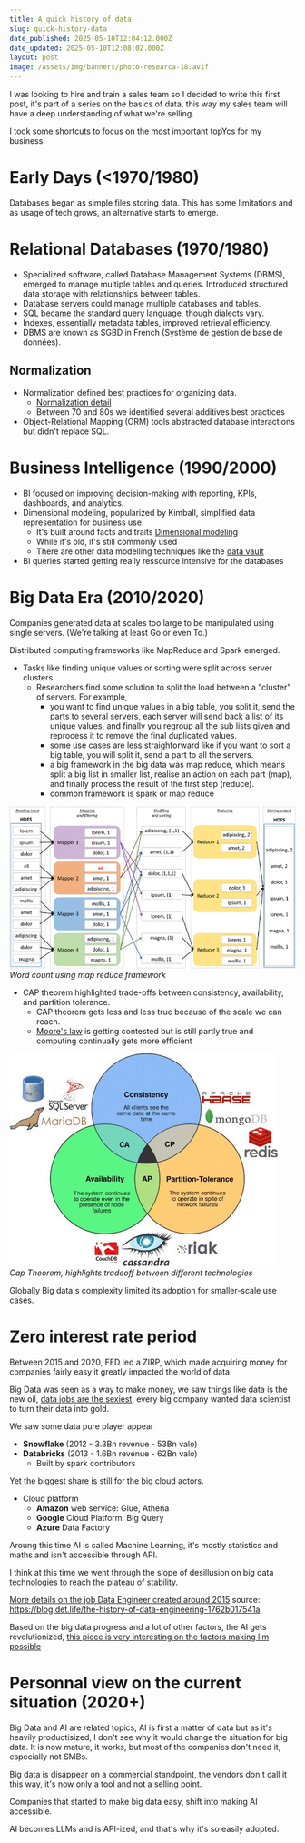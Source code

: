 ```yaml
---
title: A quick history of data
slug: quick-history-data
date_published: 2025-05-10T12:04:12.000Z
date_updated: 2025-05-10T12:08:02.000Z
layout: post
image: /assets/img/banners/photo-researca-18.avif
---
```


I was looking to hire and train a sales team so I decided to write this first post, it's part of a series on the basics of data, this way my sales team will have a deep understanding of what we're selling.

I took some shortcuts to focus on the most important topYcs for my business.

# Early Days (<1970/1980)

Databases began as simple files storing data. This has some limitations and as usage of tech grows, an alternative starts to emerge.

# Relational Databases (1970/1980)

* Specialized software, called Database Management Systems (DBMS), emerged to manage multiple tables and queries.
Introduced structured data storage with relationships between tables.
* Database servers could manage multiple databases and tables.
* SQL became the standard query language, though dialects vary.
* Indexes, essentially metadata tables, improved retrieval efficiency.
* DBMS are known as SGBD in French (Système de gestion de base de données).

## Normalization

* Normalization defined best practices for organizing data.
	* [Normalization detail](https://en.wikipedia.org/wiki/Database_normalization)
	* Between 70 and 80s we identified several additives best practices
* Object-Relational Mapping (ORM) tools abstracted database interactions but didn't replace SQL.


# Business Intelligence (1990/2000)

* BI focused on improving decision-making with reporting, KPIs, dashboards, and analytics.
* Dimensional modeling, popularized by Kimball, simplified data representation for business use.
	* It's built around facts and traits [Dimensional modeling](https://en.wikipedia.org/wiki/Dimensional_modeling)
	* While it's old, it's still commonly used
	* There are other data modelling techniques like the [data vault](https://en.wikipedia.org/wiki/Data_vault_modeling)
* BI queries started getting really ressource intensive for the databases


# Big Data Era (2010/2020)

Companies generated data at scales too large to be manipulated using single servers. (We're talking at least Go or even To.)

Distributed computing frameworks like MapReduce and Spark emerged.

* Tasks like finding unique values or sorting were split across server clusters.
	* Researchers find some solution to split the load between a "cluster" of servers. For example, 
		* you want to find unique values in a big table, you split it, send the parts to several servers, each server will send back a list of its unique values, and finally you regroup all the sub lists given and reprocess it to remove the final duplicated values.
		* some use cases are less straighforward like if you want to sort a big table, you will split it, send a part to all the servers.
		* a big framework in the big data was map reduce, which means split a big list in smaller list, realise an action on each part (map), and finally process the result of the first step (reduce).
		* common framework is spark or map reduce

![Map reduce word count](/assets/img/2025/05/word-count.png)
*Word count using map reduce framework*

* CAP theorem highlighted trade-offs between consistency, availability, and partition tolerance.
	* CAP theorem gets less and less true because of the scale we can reach.
	* [Moore's law](https://en.wikipedia.org/wiki/Moore%27s_law) is getting contested but is still partly true and  computing continually gets more efficient

![Cap Theorem](/assets/img/2025/05/cap_theorem.jpg)
*Cap Theorem, highlights tradeoff between different technologies*

Globally Big data's complexity limited its adoption for smaller-scale use cases.


# Zero interest rate period

Between 2015 and 2020, FED led a ZIRP, which made acquiring money for companies fairly easy it greatly impacted the world of data.

Big Data was seen as a way to make money, we saw things like data is the new oil, [data jobs are the sexiest](https://hbr.org/2012/10/data-scientist-the-sexiest-job-of-the-21st-century), every big company wanted data scientist to turn their data into gold.

We saw some data pure player appear
* **Snowflake** (2012 - 3.3Bn revenue - 53Bn valo) 
* **Databricks** (2013 - 1.6Bn revenue - 62Bn valo)
	* Built by spark contributors

Yet the biggest share is still for the big cloud actors.
* Cloud platform
	* **Amazon** web service: Glue, Athena
	* **Google** Cloud Platform: Big Query
	* **Azure** Data Factory


Aroung this time AI is called Machine Learning, it's mostly statistics and maths and isn't accessible through API.

I think at this time we went through the slope of desillusion on big data technologies to reach the plateau of stability.

[More details on the job Data Engineer created around 2015](https://app.researca.com/article/77413) source: https://blog.det.life/the-history-of-data-engineering-1762b017541a

Based on the big data progress and a lot of other factors, the AI gets revolutionized, [this piece is very interesting on the factors making llm possible](https://www.understandingai.org/p/why-the-deep-learning-boom-caught)

# Personnal view on the current situation (2020+)

Big Data and AI are related topics, AI is first a matter of data but as it's heavily productisized, I don't see why it would change the situation for big data. It is now mature, it works, but most of the companies don't need it, especially not SMBs.

Big data is disappear on a commercial standpoint, the vendors don't call it this way, it's now only a tool and not a selling point.

Companies that started to make big data easy, shift into making AI accessible.

AI becomes LLMs and is API-ized, and that's why it's so easily adopted.
